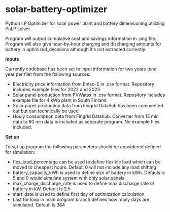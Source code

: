 # solar-battery-optimizer
Python LP Optimizer for solar power plant and battery dimensioning utilizing PuLP solver.

Program will output cumulative cost and savings information in .png file. Program will also give hour-by-hour charging and discharging amounts for battery in optimized_decisions although it's not extracted currently.

**Inputs**

Currently codebase has been set to input information for two years (one year per file) from the following sources:
- Electricity price information from Entso-E in .csv format. Repository includes example files for 2022 and 2023
- Solar panel production from PVWatss in .csv format. Repository includes example file for 4 kWp plant in South Finland
- Solar panel production data from Fingrid Datahub has been commented out but can technically be used
- Houly consumption data from Fingrid Datahub. Converter from 15 min data to 60 min data is included as separate program. No example files included.

**Set up**

To set up program the following parameters should be considered defined for simulation:
- flex_load_percentage can be used to define flexible load which can be moved to cheapest hours. Default 0 will not include any load shifting
- battery_capacity_kWh is used to define size of battery in kWh. Defauls is 5 and 0 would simulate system with only solar panels
- max_charge_discharge_rate is used to define max discharge rate of battery in kW. Default is 2.5
- start_date is used to define first day of optimization calculation
- Last for loop in main program branch defines how many days are simulated. Default is 364
